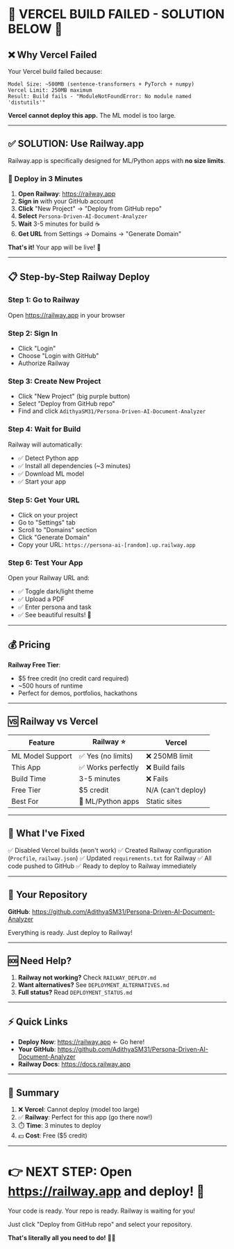 # 🚨 VERCEL BUILD FAILED - SOLUTION BELOW 🚨

## ❌ Why Vercel Failed

Your Vercel build failed because:

```
Model Size: ~500MB (sentence-transformers + PyTorch + numpy)
Vercel Limit: 250MB maximum
Result: Build fails - "ModuleNotFoundError: No module named 'distutils'"
```

**Vercel cannot deploy this app.** The ML model is too large.

---

## ✅ SOLUTION: Use Railway.app

Railway.app is specifically designed for ML/Python apps with **no size limits**.

### 🚀 Deploy in 3 Minutes

1. **Open Railway**: https://railway.app
2. **Sign in** with your GitHub account
3. **Click** "New Project" → "Deploy from GitHub repo"
4. **Select** `Persona-Driven-AI-Document-Analyzer`
5. **Wait** 3-5 minutes for build ☕
6. **Get URL** from Settings → Domains → "Generate Domain"

**That's it!** Your app will be live! 🎉

---

## 📋 Step-by-Step Railway Deploy

### Step 1: Go to Railway
Open https://railway.app in your browser

### Step 2: Sign In
- Click "Login"
- Choose "Login with GitHub"
- Authorize Railway

### Step 3: Create New Project
- Click "New Project" (big purple button)
- Select "Deploy from GitHub repo"
- Find and click `AdithyaSM31/Persona-Driven-AI-Document-Analyzer`

### Step 4: Wait for Build
Railway will automatically:
- ✅ Detect Python app
- ✅ Install all dependencies (~3 minutes)
- ✅ Download ML model
- ✅ Start your app

### Step 5: Get Your URL
- Click on your project
- Go to "Settings" tab
- Scroll to "Domains" section
- Click "Generate Domain"
- Copy your URL: `https://persona-ai-[random].up.railway.app`

### Step 6: Test Your App
Open your Railway URL and:
- ✅ Toggle dark/light theme
- ✅ Upload a PDF
- ✅ Enter persona and task
- ✅ See beautiful results! 🎨

---

## 💰 Pricing

**Railway Free Tier**:
- $5 free credit (no credit card required)
- ~500 hours of runtime
- Perfect for demos, portfolios, hackathons

---

## 🆚 Railway vs Vercel

| Feature | Railway ⭐ | Vercel |
|---------|------------|--------|
| ML Model Support | ✅ Yes (no limits) | ❌ 250MB limit |
| This App | ✅ Works perfectly | ❌ Build fails |
| Build Time | 3-5 minutes | ❌ Fails |
| Free Tier | $5 credit | N/A (can't deploy) |
| Best For | 🎯 ML/Python apps | Static sites |

---

## 🔧 What I've Fixed

✅ Disabled Vercel builds (won't work)
✅ Created Railway configuration (`Procfile`, `railway.json`)
✅ Updated `requirements.txt` for Railway
✅ All code pushed to GitHub
✅ Ready to deploy to Railway immediately

---

## 📁 Your Repository

**GitHub**: https://github.com/AdithyaSM31/Persona-Driven-AI-Document-Analyzer

Everything is ready. Just deploy to Railway!

---

## 🆘 Need Help?

1. **Railway not working?** Check `RAILWAY_DEPLOY.md`
2. **Want alternatives?** See `DEPLOYMENT_ALTERNATIVES.md`
3. **Full status?** Read `DEPLOYMENT_STATUS.md`

---

## ⚡ Quick Links

- **Deploy Now**: https://railway.app ← Go here!
- **Your GitHub**: https://github.com/AdithyaSM31/Persona-Driven-AI-Document-Analyzer
- **Railway Docs**: https://docs.railway.app

---

## 🎯 Summary

1. ❌ **Vercel**: Cannot deploy (model too large)
2. ✅ **Railway**: Perfect for this app (go there now!)
3. ⏱️ **Time**: 3 minutes to deploy
4. 💵 **Cost**: Free ($5 credit)

---

# 👉 NEXT STEP: Open https://railway.app and deploy! 🚂

Your code is ready. Your repo is ready. Railway is waiting for you!

Just click "Deploy from GitHub repo" and select your repository.

**That's literally all you need to do!** 🚀✨

